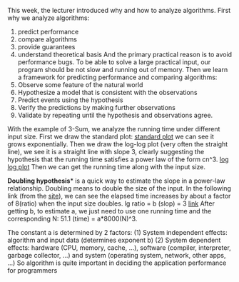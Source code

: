 This week, the lecturer introduced why and how to analyze algorithms.
First why we analyze algorithms:
1. predict performance
2. compare algorithms
3. provide guarantees
4. understand theoretical basis
And the primary practical reason is to avoid performance bugs.
To be able to solve a large practical input, our program should be not slow and running out of memory.
Then we learn a framework for predicting performance and comparing algorithms:
1. Observe some feature of the natural world
2. Hypothesize a model that is consistent with the observations
3. Predict events using the hypothesis
4. Verify the predictions by making further observations
5. Validate by repeating until the hypothesis and observations agree.

With the example of 3-Sum, we analyze the running time under different input size.
First we draw the standard plot:
[standard plot](https://i.imgur.com/7Jp2Z72.png)
we can see it grows exponentially.
Then we draw the log-log plot (very often the straight line), we see it is a straight line with slope 3, clearly suggesting the hypothesis that the running time satisfies a power law of the form cn^3.
[log log plot](https://i.imgur.com/9yrfAmq.png)
Then we can get the running time along with the input size.

**Doubling hypothesis*** is a quick way  to estimate the slope in a power-law relationship.
Doubling means to double the size of the input. In the following link (from the [site](https://introcs.cs.princeton.edu/java/41analysis/ "site")), we can see the elapsed time increases by about a factor of 8(ratio) when the input size doubles. 
lg ratio = b (slop) = 3
[link](https://i.imgur.com/nPlc1PL.png)
After getting b, to estimate a, we just need to use one running time and the corresponding N: 
51.1 (time) = a*8000(N)^3.

The constant a is determined by 2 factors:
(1) System independent effects: algorithm and input data (determines exponent b)
(2) System dependent effects: hardware (CPU, memory, cache, ...), software (compiler, interpreter, garbage collector, ...) and system (operating system, network, other apps, ...)
So algorithm is quite important in deciding the application performance for programmers
